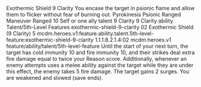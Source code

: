 <ability>
  <name>Exothermic Shield</name>
  <cost>9 Clarity</cost>
  <flavor>You encase the target in psionic flame and allow them to flicker without fear of burning out.</flavor>
  <keywords>
    <keyword>Pyrokinesis</keyword>
    <keyword>Psionic</keyword>
    <keyword>Ranged</keyword>
  </keywords>
  <type>Maneuver</type>
  <distance>Ranged 10</distance>
  <target>Self or one ally</target>
  <metadata>
    <class>talent</class>
    <cost>9 Clarity</cost>
    <cost_amount>9</cost_amount>
    <cost_resource>Clarity</cost_resource>
    <feature_type>ability</feature_type>
    <file_dpath>Talent/5th-Level Features</file_dpath>
    <item_id>exothermic-shield-9-clarity</item_id>
    <item_index>02</item_index>
    <item_name>Exothermic Shield (9 Clarity)</item_name>
    <level>5</level>
    <scc>mcdm.heroes.v1:feature.ability.talent.5th-level-feature:exothermic-shield-9-clarity</scc>
    <scdc>1.1.1:8.2.1.4:02</scdc>
    <source>mcdm.heroes.v1</source>
    <type>feature/ability/talent/5th-level-feature</type>
  </metadata>
  <effects>
    <effect type="mundane">Until the start of your next turn, the target has cold immunity 10 and fire immunity 10, and their strikes deal extra fire damage equal to twice your Reason score. Additionally, whenever an enemy attempts uses a melee ability against the target while they are under this effect, the enemy takes 5 fire damage.</effect>
    <effect type="mundane" name="Strained">The target gains 2 surges. You are weakened and slowed (save ends).</effect>
  </effects>
</ability>
